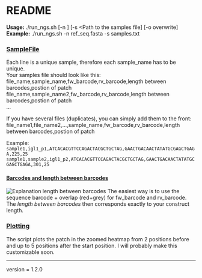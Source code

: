 # README

**Usage:** ./run_ngs.sh [-n <Path to the reference sequence>] [-s <Path to the samples file] [-o overwrite] <br/>
**Example:** ./run_ngs.sh -n ref_seq.fasta -s samples.txt

### <u>SampleFile</u>
Each line is a unique sample, therefore each sample_name has to be unique. <br/>
Your samples file should look like this: <br/>
file_name,sample_name,fw_barcode,rv_barcode,length between barcodes,postion of patch <br/>
file_name,sample_name2,fw_barcode,rv_barcode,length between barcodes,postion of patch <br/>
... <br/>

If you have several files (duplicates), you can simply add them to the front: <br/>
file_name1,file_name2,...,sample_name,fw_barcode,rv_barcode,length between barcodes,postion of patch <br/>

Example:<br/>
`sample1,igl1_p1,ATCACACGTTCCAGACTACGCTGCTAG,GAACTGACAACTATATGCGAGCTGAGA,225,25
sample1,sample2,igl1_p2,ATCACACGTTCCAGACTACGCTGCTAG,GAACTGACAACTATATGCGAGCTGAGA,301,25`

#### <u>Barcodes and length between barcodes</u>
![Explanation length between barcodes](https://docs.google.com/drawings/d/1PCBN5wQSFBwD71xal4ZbwcH0CPPnzmCGk6g9Fs3Qf4k/export/png)
The easiest way is to use the sequence barcode + overlap (red+grey) for fw_barcode and rv_barcode. The _length between barcodes_ then corresponds exactly to your construct length.


### <u>Plotting</u>
The script plots the patch in the zoomed heatmap from 2 positions before and up to 5 positions after the start position. I will probably make this customizable soon.

---
version = 1.2.0